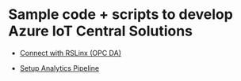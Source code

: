 # Sample code + scripts to develop Azure IoT Central Solutions 


- [Connect with RSLinx (OPC DA)](https://github.com/jomit/iot-central/blob/master/connect-opc-da)

- [Setup Analytics Pipeline](https://github.com/jomit/iot-central/blob/master/analytics)

